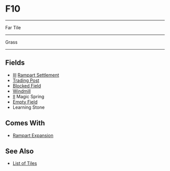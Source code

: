 # F10

___
Far Tile
___
Grass
___


## Fields

- [Ⅲ](../difficulties.md) [Rampart Settlement](../towns/rampart.md)
- [Trading Post](../trading.md)
- [Blocked Field](../keywords/blocked_field.md)
- [Windmill](../fields.md#visitable)
- [Ⅱ](../difficulties.md) Magic Spring
- [Empty Field](../keywords/empty_field.md)
- Learning Stone


## Comes With

- [Rampart Expansion](../content/rampart_expansion.md)


## See Also

- [List of Tiles](index.md)
